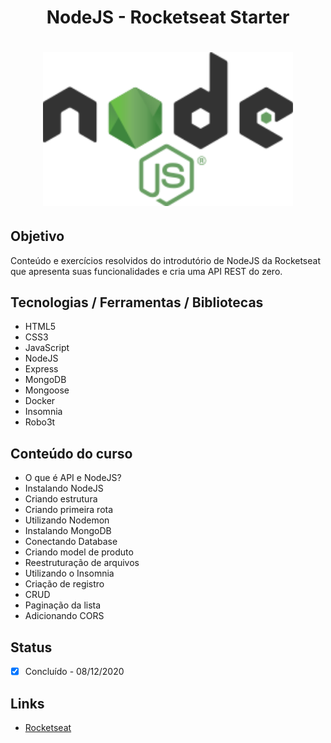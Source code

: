 <h1 align="center">NodeJS - Rocketseat Starter</h1>
<h1 align="center">
  <img alt="nodejs" title="nodejs" src="./app.png" width="400px"/>
</h1>

## Objetivo
Conteúdo e exercícios resolvidos do introdutório de NodeJS da Rocketseat que apresenta suas funcionalidades e cria uma API REST do zero.

## Tecnologias / Ferramentas / Bibliotecas
- HTML5
- CSS3
- JavaScript
- NodeJS
- Express
- MongoDB
- Mongoose
- Docker
- Insomnia
- Robo3t

## Conteúdo do curso
- O que é API e NodeJS?
- Instalando NodeJS
- Criando estrutura
- Criando primeira rota
- Utilizando Nodemon
- Instalando MongoDB
- Conectando Database
- Criando model de produto
- Reestruturação de arquivos
- Utilizando o Insomnia
- Criação de registro
- CRUD
- Paginação da lista
- Adicionando CORS

## Status
- [x] Concluído - 08/12/2020

## Links
- [Rocketseat](https://rocketseat.com.br/)
